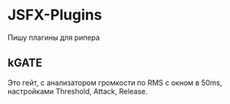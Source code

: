 # JSFX-Plugins
Пишу плагины для рипера

## kGATE

Это гейт, с анализатором громкости по RMS с окном в 50ms, настройками Threshold, Attack, Release.
